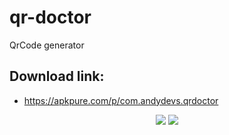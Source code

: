 # qr-doctor
QrCode generator

## Download link:
- https://apkpure.com/p/com.andydevs.qrdoctor

<p align="center">
<img src="https://image.winudf.com/v2/image1/ZGV2X2ltYWdlXzE0NTk5MDI3XzEzOTI3OV8yMDIxMDEyNDAyMTYyMzk0Nw/screen-0.jpg?h=355&fakeurl=1&type=.jpg">
<img src="https://image.winudf.com/v2/image1/ZGV2X2ltYWdlXzE0NTk5MDI3XzEzOTI3OV8yMDIxMDEyNDAyMTYzMDk4Mg/screen-1.jpg?h=355&fakeurl=1&type=.jpg">
</p>
